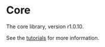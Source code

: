 # Core

The core library, version r1.0.10.

See the [tutorials](tutorials/index.md) for more information.

